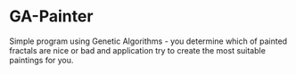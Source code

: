 GA-Painter
==========

Simple program using Genetic Algorithms - you determine which of painted fractals are nice or bad and application try to create the most suitable paintings for you.

